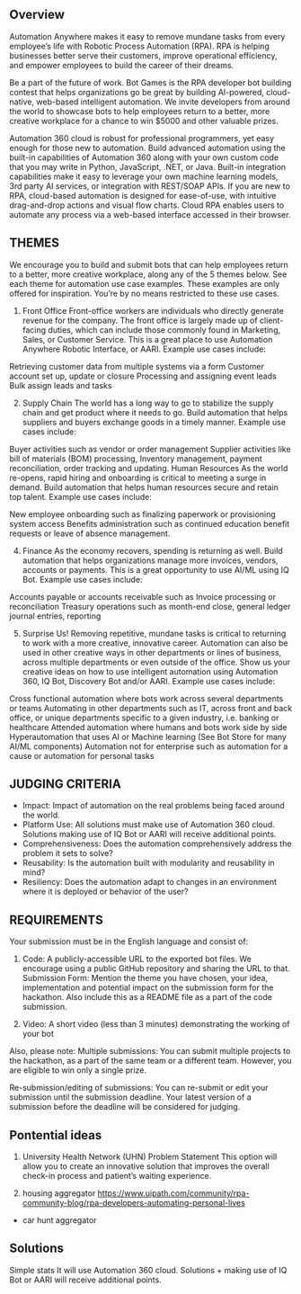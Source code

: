 ## Overview
Automation Anywhere makes it easy to remove mundane tasks from every employee’s life with Robotic Process Automation (RPA). RPA is helping businesses better serve their customers, improve operational efficiency, and empower employees to build the career of their dreams.

Be a part of the future of work. Bot Games is the RPA developer bot building contest that helps organizations go be great by building AI-powered, cloud-native, web-based intelligent automation. We invite developers from around the world to showcase bots to help employees return to a better, more creative workplace for a chance to win $5000 and other valuable prizes.

Automation 360 cloud is robust for professional programmers, yet easy enough for those new to automation. Build advanced automation using the built-in capabilities of Automation 360 along with your own custom code that you may write in Python, JavaScript, .NET, or Java. Built-in integration capabilities make it easy to leverage your own machine learning models, 3rd party AI services, or integration with REST/SOAP APIs. If you are new to RPA, cloud-based automation is designed for ease-of-use, with intuitive drag-and-drop actions and visual flow charts. Cloud RPA enables users to automate any process via a web-based interface accessed in their browser.


## THEMES
We encourage you to build and submit bots that can help employees return to a better, more creative workplace, along any of the 5 themes below. See each theme for automation use case examples. These examples are only offered for inspiration. You’re by no means restricted to these use cases.  

1) Front Office
Front-office workers are individuals who directly generate revenue for the company. The front office is largely made up of client-facing duties, which can include those commonly found in Marketing, Sales, or Customer Service. This is a great place to use Automation Anywhere Robotic Interface, or AARI. Example use cases include:

Retrieving customer data from multiple systems via a form
Customer account set up, update or closure
Processing and assigning event leads
Bulk assign leads and tasks
 

2) Supply Chain
The world has a long way to go to stabilize the supply chain and get product where it needs to go. Build automation that helps suppliers and buyers exchange goods in a timely manner. Example use cases include:

Buyer activities such as vendor or order management
Supplier activities like bill of materials (BOM) processing, Inventory management, payment reconciliation, order tracking and updating.
Human Resources
As the world re-opens, rapid hiring and onboarding is critical to meeting a surge in demand. Build automation that helps human resources secure and retain top talent. Example use cases include:

New employee onboarding such as finalizing paperwork or provisioning system access
Benefits administration such as continued education benefit requests or leave of absence management.
 
4) Finance
As the economy recovers, spending is returning as well. Build automation that helps organizations manage more invoices, vendors, accounts or payments. This is a great opportunity to use AI/ML using IQ Bot. Example use cases include:

Accounts payable or accounts receivable such as Invoice processing or reconciliation
Treasury operations such as month-end close, general ledger journal entries, reporting
 
5) Surprise Us!
Removing repetitive, mundane tasks is critical to returning to work with a more creative, innovative career. Automation can also be used in other creative ways in other departments or lines of business, across multiple departments or even outside of the office. Show us your creative ideas on how to use intelligent automation using Automation 360, IQ Bot, Discovery Bot and/or AARI. Example use cases include:

Cross functional automation where bots work across several departments or teams
Automating in other departments such as IT, across front and back office, or unique departments specific to a given industry, i.e. banking or healthcare
Attended automation where humans and bots work side by side
Hyperautomation that uses AI or Machine learning (See Bot Store for many AI/ML components)
Automation not for enterprise such as automation for a cause or automation for personal tasks

## JUDGING CRITERIA
- Impact: Impact of automation on the real problems being faced around the world.
- Platform Use: All solutions must make use of Automation 360 cloud. Solutions making use of IQ Bot or AARI will receive additional points.
- Comprehensiveness: Does the automation comprehensively address the problem it sets to solve?
- Reusability: Is the automation built with modularity and reusability in mind?
- Resiliency: Does the automation adapt to changes in an environment where it is deployed or behavior of the user?


## REQUIREMENTS
Your submission must be in the English language and consist of:

1) Code: A publicly-accessible URL to the exported bot files. We encourage using a public GitHub repository and sharing the URL to that.
Submission Form: Mention the theme you have chosen, your idea, implementation and potential impact on the submission form for the hackathon. Also include this as a README file as a part of the code submission.

2) Video: A short video (less than 3 minutes) demonstrating the working of your bot

Also, please note:
Multiple submissions: You can submit multiple projects to the hackathon, as a part of the same team or a different team. However, you are eligible to win only a single prize.

Re-submission/editing of submissions: You can re-submit or edit your submission until the submission deadline. Your latest version of a submission before the deadline will be considered for judging.


## Pontential ideas
1) University Health Network (UHN) Problem Statement
This option will allow you to create an innovative solution that improves the overall check-in process and patient’s waiting experience.


2) housing aggregator
https://www.uipath.com/community/rpa-community-blog/rpa-developers-automating-personal-lives

- car hunt aggregator 




## Solutions
Simple stats
It will use Automation 360 cloud. Solutions + making use of IQ Bot or AARI will receive additional points.